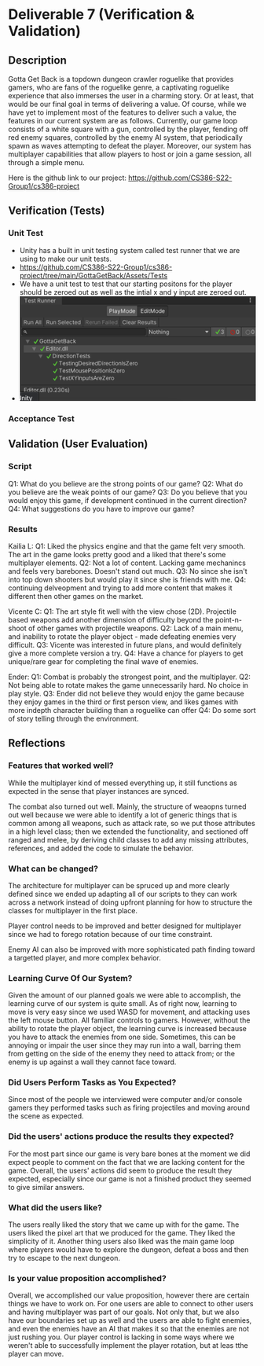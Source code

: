 # Deliverable 7 (Verification & Validation)

## Description
Gotta Get Back is a topdown dungeon crawler roguelike that provides gamers, who are fans of the roguelike genre, a captivating roguelike experience that also immerses the user in a charming story.
Or at least, that would be our final goal in terms of delivering a value. Of course, while we have yet to implement most of the features to deliver such a value, the features in our current system are as follows.
Currently, our game loop consists of a white square with a gun, controlled by the player, fending off red enemy squares, controlled by the enemy AI system, that periodically spawn as waves attempting to defeat the player.
Moreover, our system has multiplayer capabilities that allow players to host or join a game session, all through a simple menu.

Here is the github link to our project: https://github.com/CS386-S22-Group1/cs386-project

## Verification (Tests)
### Unit Test
- Unity has a built in unit testing system called test runner that we are using to make our unit tests.
- https://github.com/CS386-S22-Group1/cs386-project/tree/main/GottaGetBack/Assets/Tests
- We have a unit test to test that our starting positons for the player should be zeroed out as well as the intial x and y input are zeroed out.
- ![This is the UnitTests picture.](D4_pictures/UnitTests.png)

### Acceptance Test

## Validation (User Evaluation)
### Script
Q1: What do you believe are the strong points of our game?
Q2: What do you believe are the weak points of our game?
Q3: Do you believe that you would enjoy this game, if development continued in the current direction?
Q4: What suggestions do you have to improve our game?
### Results
Kailia L:
Q1: Liked the physics engine and that the game felt very smooth. The art in the game looks pretty good and a liked that there's some multiplayer elements.
Q2: Not a lot of content. Lacking game mechanincs and feels very barebones. Doesn't stand out much.
Q3: No since she isn't into top down shooters but would play it since she is friends with me.
Q4: continuing delveopment and trying to add more content that makes it different then other games on the market.

Vicente C:
Q1: The art style fit well with the view chose (2D). Projectile based weapons add another dimension of difficulty beyond the point-n-shoot of other games with projectile weapons.
Q2: Lack of a main menu, and inability to rotate the player object - made defeating enemies very difficult.
Q3: Vicente was interested in future plans, and would definitely give a more complete version a try.
Q4: Have a chance for players to get unique/rare gear for completing the final wave of enemies.

Ender:
Q1: Combat is probably the strongest point, and the multiplayer.
Q2: Not being able to rotate makes the game unnecessarily hard. No choice in play style.
Q3: Ender did not believe they would enjoy the game because they enjoy games in the third or first person view, and likes games with more indepth character building than a roguelike can offer
Q4: Do some sort of story telling through the environment.

## Reflections

### Features that worked well?
While the multiplayer kind of messed everything up, it still functions as expected in the sense that player instances are synced.

The combat also turned out well. Mainly, the structure of weaopns turned out well because we were able to identify a lot of generic things that is common among all weapons, such as attack rate, so we put those attributes in a high level class; then we extended the functionality, and sectioned off ranged and melee, by deriving child classes to add any missing attributes, references, and added the code to simulate the behavior.

### What can be changed?
The architecture for multiplayer can be spruced up and more clearly defined since we ended up adapting all of our scripts to they can work across a network instead of doing upfront planning for how to structure the classes for multiplayer in the first place.

Player control needs to be improved and better designed for multiplayer since we had to forego rotation because of our time constraint.

Enemy AI can also be improved with more sophisticated path finding toward a targetted player, and more complex behavior.

### Learning Curve Of Our System?
Given the amount of our planned goals we were able to accomplish, the learning curve of our system is quite small. As of right now, learning to move is very easy since we used WASD for movement, and attacking uses the left mouse button. All familiar controls to gamers. However, without the ability to rotate the player object, the learning curve is increased because you have to attack the enemies from one side. Sometimes, this can be annoying or impair the user since they may run into a wall, barring them from getting on the side of the enemy they need to attack from; or the enemy is up against a wall they cannot face toward.

### Did Users Perform Tasks as You Expected?
Since most of the people we interviewed were computer and/or console gamers they performed tasks such as firing projectiles and moving around the scene as expected.

### Did the users' actions produce the results they expected?
For the most part since our game is very bare bones at the moment we did expect people to comment on the fact that we are lacking content for the game. Overall, the users' actions did seem to produce the result they expected, especially since our game is not a finished product they seemed to give similar answers.

### What did the users like?
The users really liked the story that we came up with for the game. The users liked the pixel art that we produced for the game. They liked the simplicity of it. Another thing users also liked was the main game loop where players would have to explore the dungeon, defeat a boss and then try to escape to the next dungeon.

### Is your value proposition accomplished?
Overall, we accomplished our value proposition, however there are certain things we have to work on. For one users are able to connect to other users and having multiplayer was part of our goals. Not only that, but we also have our boundaries set up as well and the users are able to fight enemies, and even the enemies have an AI that makes it so that the enemies are not just rushing you. Our player control is lacking in some ways where we weren't able to successfully implement the player rotation, but at leas tthe player can move.
